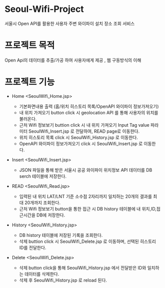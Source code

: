 # Seoul-Wifi-Project
서울시 Open API를 활용한 사용자 주변 와이파이 설치 장소 조회 서비스

# 프로젝트 목적
Open Api의 데이터를 추출/가공 하여 사용자에게 제공 ,
웹 구동방식의 이해

# 프로젝트 기능
- Home <SeoulWifi_Home.jsp>
  - 기본화면내용 출력 (홈/위치 히스토리 목록/OpenAPI 와이파이 정보가져오기)
  - 내 위치 가져오기 button click 시 geolocation API 를 통해 사용자의 위치를 불러온다.
  - 근처 Wifi 정보보기 buttion click 시 내 위치 가져오기 Input Tag value 파라미터 SeoulWifi_Insert.jsp 로 전달하여, READ page로 이동한다.
  - 위치 히스토리 목록 click 시 SeoulWifi_History.jsp 로 이동한다.
  - OpenAPI 와이파이 정보가져오기 click 시 SeoulWifi_Insert.jsp 로 이동한다.

- Insert <SeoulWifi_Insert.jsp>
  - JSON 파일을 통해 받은 서울시 공공 와이파이 위치정보 API 데이터를 DB serch 테이블에 저장한다.

- READ <SeoulWifi_Read.jsp>
  - 입력된 내 위치 LAT/LNT 기준 소수점 2자리까지 일치하는 20개의 결과를 최대 20개까지 조회한다.
  - 근처 Wifi 정보보기 button을 통한 접근 시 DB history 테이블에 내 위치,ID,접근시간을 DB에 저장한다.

- History <SeoulWifi_History.jsp>
  - DB history 테이블에 저장된 기록을 조회한다.
  - 삭제 buttion click 시 SeoulWifi_Delete.jsp 로 이동하며, 선택된 히스토리 ID를 전달한다.   

- Delete <SeoulWifi_Delete.jsp>
  - 삭제 button click을 통해 SeoulWifi_History.jsp 에서 전달받은 ID와 일치하는 데이터를 삭제한다.
  - 삭제 후 SeoulWifi_History.jsp 로 reload 된다.
